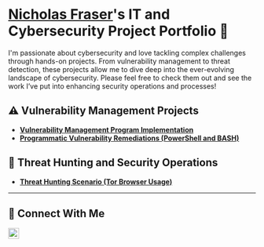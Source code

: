 # <a href="https://www.linkedin.com/in/nfras/">Nicholas Fraser</a>'s IT and Cybersecurity Project Portfolio 🔐

I'm passionate about cybersecurity and love tackling complex challenges through hands-on projects. From vulnerability management to threat detection, these projects allow me to dive deep into the ever-evolving landscape of cybersecurity. Please feel free to check them out and see the work I’ve put into enhancing security operations and processes!


## ⚠️ Vulnerability Management Projects

- **[Vulnerability Management Program Implementation](https://github.com/Nicholas-Fraser/vulnerability-management-program)**
- **[Programmatic Vulnerability Remediations (PowerShell and BASH)](https://github.com/joshcybertest/programmatic-vulnerability-remediations)**

## 🚨 Threat Hunting and Security Operations

- **[Threat Hunting Scenario (Tor Browser Usage)](https://github.com/Nicholas-Fraser/threat-hunting-scenario-tor)**

<hr/>

## 🤳 Connect With Me


[<img align="left" alt="___________ | LinkedIn" width="22px" src="https://upload.wikimedia.org/wikipedia/commons/thumb/c/ca/LinkedIn_logo_initials.png/960px-LinkedIn_logo_initials.png" />][linkedin]



[linkedin]: https://linkedin.com/in/nfras

<!--
<img width="35" alt="image" src="https://github.com/user-attachments/assets/2f41c7cd-5ea8-4475-b451-a37161b6c3fb"> 
<img width="35" alt="image" src="https://github.com/user-attachments/assets/77649969-9910-4994-8b96-74a116cfb2a8">
-->
